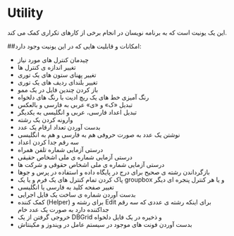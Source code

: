 # Utility

این یک یونیت است که به برنامه نویسان در انجام برخی از کارهای تکراری کمک می کند.

##امکانات و قابلیت هایی که در این یونیت وجود دارد:
- چیدمان کنترل های مورد نیاز
- تغییر اندازه ی کنترل ها
- تغییر پهنای ستون های یک توری
- تغییر بلندای ردیف های یک توری
- باز کردن چندین فایل در یک ممو
- رنگ آمیزی خط های یک ریچ ادیت با رنگ های دلخواه
- تبدیل «ک» و «ی» عربی به فارسی و بالعکس
- تبدیل اعداد فارسی، عربی و انگلیسی به یکدیگر
- وارونه کردن یک رشته
- بدست آوردن تعداد ارقام یک عدد
- نوشتن یک عدد به صورت حروفی هم به فارسی و هم به انگلیسی
- سه رقم جدا کردن اعداد
- درستی آزمایی شماره تلفن همراه
- درستی آزمایی شماره ی ملی اشخاص حقیقی
- درستی آزمایی شماره ی ملی اشخاص حقوقی و شرکت ها
- بازگرداندن رشته ی صحیح برای درج در پایگاه داده و استفاده در پرس و جوها
- پاک کردن تمام کنترل های یک فرم و یا یک groupbox و یا هر کنترل پنجره ای دیگر
- تغییر صفحه کلید به فارسی یا انگلیسی
- بدست آوردن شماره ی ساخت یک فایل اجرایی
- کمک کننده (Helper) برای رشته و Edit برای اینکه رشته ی عددی که سه رقم جداکننده دارد به صورت یک عدد خام
- خروجی گرفتن از یک DBGrid و ذخیره در یک فایل دلخواه
- بدست آوردن فونت های موجود در سیستم عامل در ویندوز و مکینتاش
